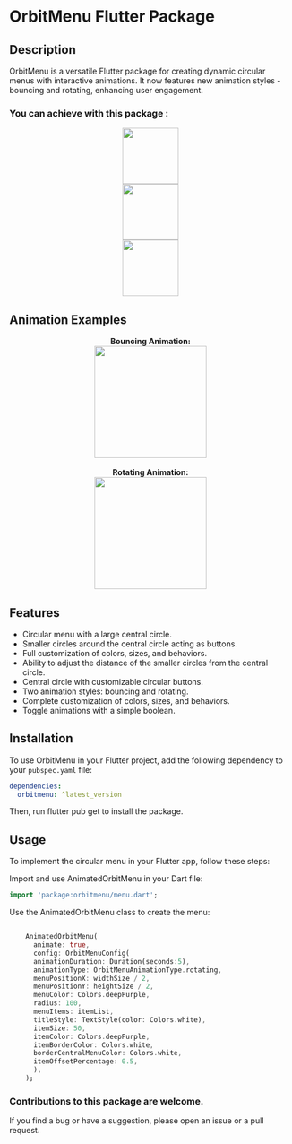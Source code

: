 # OrbitMenu Flutter Package

## Description

OrbitMenu is a versatile Flutter package for creating dynamic circular menus with interactive animations. It now features new animation styles - bouncing and rotating, enhancing user engagement.


### You can achieve with this package : 

<div align="center">
  <div>
    <img src="https://francodev.live/github/extrano.png" width="100" />
  </div>
  <div>
    <img src="https://francodev.live/github/menucircular.png" width="100" />
  </div>
  <div>
    <img src="https://francodev.live/github/rojo.png" width="100" />
  </div>
</div>

## Animation Examples

<div align="center">
  <div>
    <b>Bouncing Animation:</b><br>
    <img src="https://francodev.live/github/circularmenupackage/bouncingg.gif" width="200" />
  </div>
  <br>
  <div>
    <b>Rotating Animation:</b><br>
    <img src="https://francodev.live/github/circularmenupackage/girando.gif" width="200" />
  </div>
</div>

## Features

- Circular menu with a large central circle.
- Smaller circles around the central circle acting as buttons.
- Full customization of colors, sizes, and behaviors.
- Ability to adjust the distance of the smaller circles from the central circle.
- Central circle with customizable circular buttons.
- Two animation styles: bouncing and rotating.
- Complete customization of colors, sizes, and behaviors.
- Toggle animations with a simple boolean.


## Installation

To use OrbitMenu in your Flutter project, add the following dependency to your `pubspec.yaml` file:

```yaml
dependencies:
  orbitmenu: ^latest_version
```

Then, run flutter pub get to install the package.


## Usage

To implement the circular menu in your Flutter app, follow these steps:

Import and use AnimatedOrbitMenu in your Dart file:

```dart
import 'package:orbitmenu/menu.dart';
```

Use the AnimatedOrbitMenu class to create the menu:

```dart 

    AnimatedOrbitMenu(
      animate: true,
      config: OrbitMenuConfig(
      animationDuration: Duration(seconds:5),
      animationType: OrbitMenuAnimationType.rotating,
      menuPositionX: widthSize / 2,
      menuPositionY: heightSize / 2,
      menuColor: Colors.deepPurple,
      radius: 100,
      menuItems: itemList,
      titleStyle: TextStyle(color: Colors.white),
      itemSize: 50,
      itemColor: Colors.deepPurple,
      itemBorderColor: Colors.white,
      borderCentralMenuColor: Colors.white,
      itemOffsetPercentage: 0.5,
      ),
    );
```
### Contributions to this package are welcome.

If you find a bug or have a suggestion, please open an issue or a pull request.